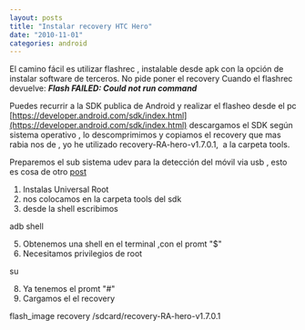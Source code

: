 ```yaml
---
layout: posts
title: "Instalar recovery HTC Hero"
date: "2010-11-01"
categories: android
---
```


El camino fácil es utilizar flashrec , instalable desde apk con la opción de instalar software de terceros. No pide poner el recovery Cuando el flashrec devuelve: _**Flash FAILED: Could not run command**_

Puedes recurrir a la SDK publica de Android y realizar el flasheo desde el pc [https://developer.android.com/sdk/index.html](https://developer.android.com/sdk/index.html) descargamos el SDK según sistema operativo , lo descomprimimos y copiamos el recovery que mas rabia nos de , yo he utilizado recovery-RA-hero-v1.7.0.1,  a la carpeta tools.

Preparemos el sub sistema udev para la detección del móvil via usb , esto es cosa de otro [post](https://luispuente.net/2010/11/linux-android/)

1. Instalas Universal Root
2. nos colocamos en la carpeta tools del sdk
3. desde la shell escribimos

adb shell

5. Obtenemos una shell en el terminal ,con el promt "$"
6. Necesitamos privilegios de root

su

8. Ya tenemos el promt "#"
9. Cargamos el el recovery

flash\_image recovery /sdcard/recovery-RA-hero-v1.7.0.1
